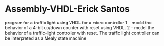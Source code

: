 # Assembly-VHDL-Erick Santos
program for a traffic light using VHDL for a micro controller
1 - model the behavior of a 4-bit up/down counter with reset using VHDL.
2 - model the behavior of a traffic-light controller with reset. The traffic light controller can be interpreted as a Mealy state machine
